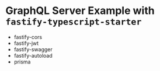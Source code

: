 # GraphQL Server Example with `fastify-typescript-starter`

- fastify-cors
- fastify-jwt
- fastify-swagger
- fastify-autoload
- prisma
